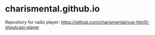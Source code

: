 # charismental.github.io

Repository for radio player:
<https://github.com/charismental/vue-html5-shoutcast-player>

